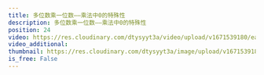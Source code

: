 ```yaml
---
title: 多位数乘一位数——乘法中0的特殊性
description: 多位数乘一位数——乘法中0的特殊性
position: 24
video: https://res.cloudinary.com/dtysyyt3a/video/upload/v1671539180/easymath/3年级上/06单元多位数乘一位数/btendnokbk4qchv9odnq.mp4
video_additional: 
thumbnail: https://res.cloudinary.com/dtysyyt3a/image/upload/v1671539182/easymath/3年级上/06单元多位数乘一位数/jev64nwo9fc3xvq1gn9f.png
is_free: False
---
```

